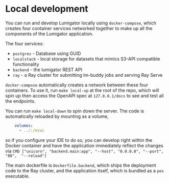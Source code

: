 # Local development

You can run and develop Lumigator locally using `docker-compose`, which creates four container services networked together to make up all the components of the Lumigator application.

The four services:

 - `postgres` - Database using GUID
 - `localstack` - local storage for datasets that mimics S3-API compatible functionality
 - `backend` - the lumigator REST API
 - `ray` - a Ray cluster for submitting lm-buddy jobs and serving Ray Serve

`docker-compose` automatically creates a network between these four containers. To use it, run `make local-up` at
the root of the repo, which will spin up then access the OpenAPI spec at `127.0.0.1/docs` to see and test all the endpoints.

You can run `make local-down` to spin down the server. The code is automatically reloaded by mounting as a volume,

```yaml
    volumes:
      - ../:/mzai
```

so if you configure your IDE to do so,
you can develop right within the Docker container and have the application immediately reflect the changes via
`CMD ["uvicorn", "backend.main:app", "--host", "0.0.0.0", "--port", "80",  "--reload"]`

The main dockerfile is `Dockerfile.backend`, which ships the deployment code to the Ray cluster, and the application itself,
which is bundled as a `pex` executable.
